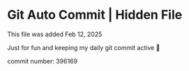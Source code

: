 # Git Auto Commit | Hidden File

This file was added Feb 12, 2025

Just for fun and keeping my daily git commit active 🤪

commit number: 396169
